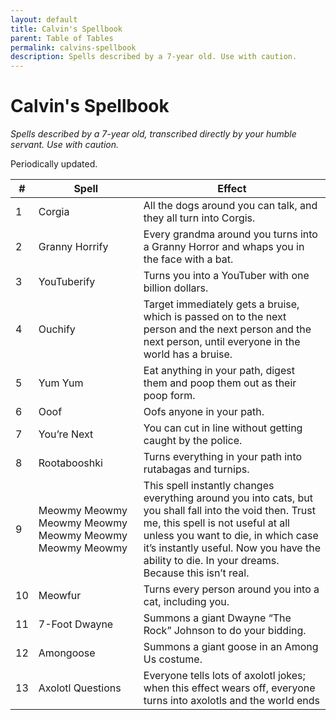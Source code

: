 ```yaml
---
layout: default
title: Calvin's Spellbook
parent: Table of Tables
permalink: calvins-spellbook
description: Spells described by a 7-year old. Use with caution.
---
```


# Calvin's Spellbook

*Spells described by a 7-year old, transcribed directly by your humble servant. Use with caution.*

Periodically updated.

| #    | Spell                                                   | Effect                                                       |
| ---- | ------------------------------------------------------- | ------------------------------------------------------------ |
| 1    | Corgia                                                  | All the dogs around you can talk, and they all turn into Corgis. |
| 2    | Granny Horrify                                          | Every grandma around you turns into a Granny Horror and whaps you in the face with a bat. |
| 3    | YouTuberify                                             | Turns you into a YouTuber with one billion dollars.          |
| 4    | Ouchify                                                 | Target immediately gets a bruise, which is passed on to the next person and the next person and the next person, until everyone in the world has a bruise. |
| 5    | Yum Yum                                                 | Eat anything in your path, digest them and poop them out as their poop form. |
| 6    | Ooof                                                    | Oofs anyone in your path.                                    |
| 7    | You’re Next                                             | You can cut in line without getting caught by the police.    |
| 8    | Rootabooshki                                            | Turns everything in your path into rutabagas and turnips.    |
| 9    | Meowmy Meowmy Meowmy Meowmy Meowmy Meowmy Meowmy Meowmy | This spell instantly changes everything around you into cats, but you shall fall into the void then. Trust me, this spell is not useful at all unless you want to die, in which case it’s instantly useful. Now you have the ability to die. In your dreams. Because this isn’t real. |
| 10   | Meowfur                                                 | Turns every person around you into a cat, including you.     |
| 11   | 7-Foot Dwayne                                           | Summons a giant Dwayne “The Rock” Johnson to do your bidding. |
| 12   | Amongoose                                               | Summons a giant goose in an Among Us costume.                |
| 13   | Axolotl Questions                                       | Everyone tells lots of axolotl jokes; when this effect wears off, everyone turns into axolotls and the world ends |

